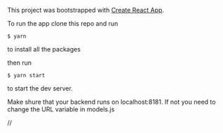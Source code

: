 This project was bootstrapped with [Create React App](https://github.com/facebook/create-react-app).

To run the app clone this repo and run 

```
$ yarn 
```

to install all the packages

then run 

```
$ yarn start 
```

to start the dev server.

Make shure that your backend runs on localhost:8181. If not you need to change the URL variable in models.js

//